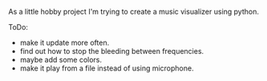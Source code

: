 As a little hobby project I'm trying to create a music visualizer using python.

ToDo:
- make it update more often.
- find out how to stop the bleeding between frequencies.
- maybe add some colors.  
- make it play from a file instead of using microphone. 
